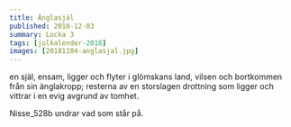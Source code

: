 ```yaml
---
title: Änglasjäl
published: 2018-12-03
summary: Lucka 3
tags: [julkalender-2018]
images: [20181104-anglasjal.jpg]
---
```


en själ, ensam, ligger och flyter i glömskans land, vilsen och bortkommen från sin änglakropp; resterna av en storslagen drottning som ligger och vittrar i en evig avgrund av tomhet.

Nisse_528b undrar vad som står på.
